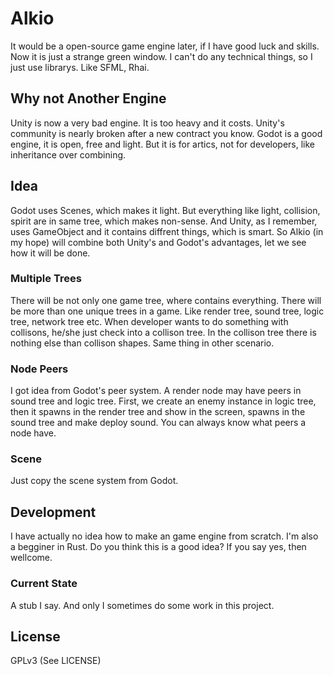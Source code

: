 Alkio
===

It would be a open-source game engine later, if I have good luck and skills.
Now it is just a strange green window. I can't do any technical things, so I just use librarys.
Like SFML, Rhai.

## Why not Another Engine
Unity is now a very bad engine. It is too heavy and it costs. Unity's community is nearly broken
after a new contract you know. Godot is a good engine, it is open, free and light. 
But it is for artics, not for developers, like inheritance over combining.

## Idea
Godot uses Scenes, which makes it light. But everything like light, collision, spirit are in
same tree, which makes non-sense.
And Unity, as I remember, uses GameObject and it contains diffrent things, which is smart.
So Alkio (in my hope) will combine both Unity's and Godot's advantages, let we see how it will be done.

### Multiple Trees
There will be not only one game tree, where contains everything. There will be more than one
unique trees in a game. Like render tree, sound tree, logic tree, network tree etc.
When developer wants to do something with collisons, he/she just check into a collison tree.
In the collison tree there is nothing else than collison shapes. Same thing in other scenario.

### Node Peers
I got idea from Godot's peer system. A render node may have peers in sound tree and logic tree.
First, we create an enemy instance in logic tree, then it spawns in the render tree and show in
the screen, spawns in the sound tree and make deploy sound. You can always know what peers a
node have.

### Scene
Just copy the scene system from Godot.

## Development
I have actually no idea how to make an game engine from scratch. I'm also a begginer in Rust.
Do you think this is a good idea? If you say yes, then wellcome.

### Current State
A stub I say. And only I sometimes do some work in this project.

## License
GPLv3 (See LICENSE)
